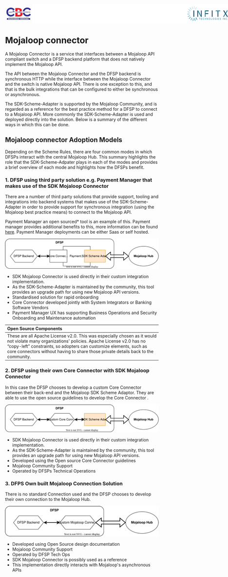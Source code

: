 <div style="display: flex; justify-content: space-between;">
    <img src="images/cbc_logo.jpg" >
    <img src="images/blank.png" style="width: 750px">
    <img src="images/INFITX-TECH_LOGO.png">
</div>


# Mojaloop connector

A Mojaloop Connector is a service that interfaces between a Mojaloop API compliant switch and a DFSP backend platform that does not natively implement the Mojaloop API.

The API between the Mojaloop Connector and the DFSP backend is synchronous HTTP while the interface between the Mojaloop Connector and the switch is native Mojaloop API. There is one exception to this, and that is the bulk integrations that can be configured to either be synchronous or asynchronous.

The SDK-Scheme-Adapter is supported by the Mojaloop Community, and is regarded as a reference for the best practice method for a DFSP to connect to a Mojaloop API. More commonly the SDK-Scheme-Adapter is used and deployed directly into the solution. Below is a summary of the different ways in which this can be done.

## Mojaloop connector Adoption Models
Depending on the Scheme Rules, there are four common modes in which DFSPs interact with the central Mojaloop Hub. This summary highlights the role that the SDK-Scheme-Adpater plays in each of the modes and provides a brief overview of each mode and highlights how the DFSPs benefit.

### 1. DFSP using third party solution e.g. Payment Manager that makes use of the SDK Mojaloop Connector 

There are a number of third party solutions that provide support, tooling and integrations into backend systems that makes use of the SDK-Scheme-Adapter in order to provide support for synchronous integration (using the Mojaloop best practice means) to connect to the Mojaloop API.

Payment Manager an open sourced* tool is an example of this. Payment manager provides additional benefits to this, more information can be found [here](./PaymentManager.md). Payment Manager deployments can be either Saas or self hosted.

![SDK-Scheme-Adapter Mode 1](./images/SDKSchemeAdapterMode1.svg)

- SDK Mojaloop Connector is used directly in their custom integration implementation.
- As the SDK-Scheme-Adapter is maintained by the community, this tool provides an upgrade path for using new Mojaloop API versions.
- Standardised solution for rapid onboarding
- Core Connector developed jointly with System Integrators or Banking Software Vendors
- Payment Manager UX has supporting Business Operations and Security Onboarding and Maintenance automation

| Open Source Components |
| :-- |
|These are all Apache License v2.0. This was especially chosen as it would not violate many organizations' policies. Apache License v2.0 has no “copy-left” constraints, so adopters can customize elements, such as core connectors without having to share those private details back to the community. |


### 2. DFSP using their own Core Connector with SDK Mojaloop Connector

In this case the DFSP chooses to develop a custom Core Connector between their back-end and the Mojaloop SDK Scheme Adaptor. They are able to use the open source guidelines to develop the Core Connector .

![SDK-Scheme-Adapter Mode 2](./images/SDKSchemeAdapterMode2.svg)

- SDK Mojaloop Connector is used directly in their custom integration implementation.
- As the SDK-Scheme-Adapter is maintained by the community, this tool provides an upgrade path for using new Mojaloop API versions.
- Developed using the Open source Core Connector guidelines
- Mojaloop Community Support
- Operated by DFSPs Technical Operations

### 3. DFPS Own built Mojaloop Connection Solution

There is no standard Connection used and the DFSP chooses to develop their own connection to the Mojaloop Hub.

![SDK-Scheme-Adapter Mode 3](./images/SDKSchemeAdapterMode3.svg)

- Developed using Open Source design documentation
- Mojaloop Community Support
- Operated by DFSP Tech Ops
- SDK Mojaloop Connector is possibly used as a reference
- This implementation directly interacts with Mojaloop's asynchronous APIs



